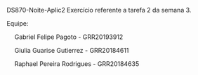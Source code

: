 DS870-Noite-Aplic2
Exercício referente a tarefa 2 da semana 3.

Equipe:

  Gabriel Felipe Pagoto - GRR20193912
  
  Giulia Guarise Gutierrez - GRR20184611
  
  Raphael Pereira Rodrigues - GRR20184635
